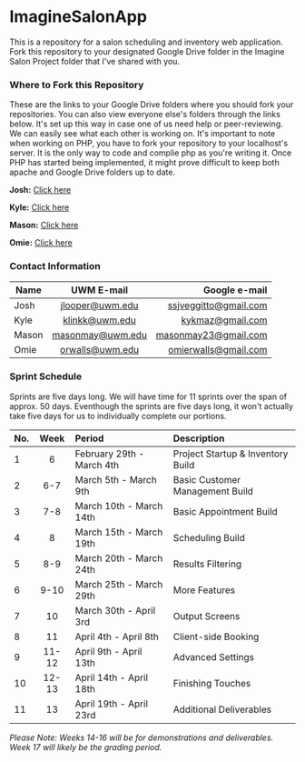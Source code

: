# ImagineSalonApp
This is a repository for a salon scheduling and inventory web application. Fork this repository to your designated Google Drive folder in the Imagine Salon Project folder that I've shared with you. 

### Where to Fork this Repository
These are the links to your Google Drive folders where you should fork your repositories. You can also view everyone else's folders through the links below. It's set up this way in case one of us need help or peer-reviewing. We can easily see what each other is working on. It's important to note when working on PHP, you have to fork your repository to your localhost's server. It is the only way to code and complie php as you're writing it. Once PHP has started being implemented, it might prove difficult to keep both apache and Google Drive folders up to date. 

**Josh:**  [Click here](https://drive.google.com/open?id=0B-j9IeoToBudNUd6TlZfaVNXblU)

**Kyle:**  [Click here](https://drive.google.com/open?id=0B-j9IeoToBudbzRteVFJaVIxT0U)

**Mason:** [Click here](https://drive.google.com/open?id=0B-j9IeoToBudOVVOa3B3aWY5SVE)

**Omie:**  [Click here](https://drive.google.com/open?id=0B-j9IeoToBudVDNqYlFNaC1vMTA)

### Contact Information

| Name   | UWM E-mail       | Google e-mail         |
| ------ |:----------------:| ---------------------:|
| Josh   | jlooper@uwm.edu  | ssjveggitto@gmail.com |
| Kyle   | klinkk@uwm.edu   | kykmaz@gmail.com      |
| Mason  | masonmay@uwm.edu | masonmay23@gmail.com  |
| Omie   | orwalls@uwm.edu  | omierwalls@gmail.com  |

### Sprint Schedule

Sprints are five days long. We will have time for 11 sprints over the span of approx. 50 days. Eventhough the sprints are five days long, it won't actually take five days for us to individually complete our portions. 

| No. | Week | Period                    | Description 
| --- |:---: | :------------------------ | :-------------------------------- |
| 1   | 6    | February 29th - March 4th | Project Startup & Inventory Build |
| 2   | 6-7  | March 5th  - March 9th    | Basic Customer Management Build   |
| 3   | 7-8  | March 10th - March 14th   | Basic Appointment Build           |
| 4   | 8    | March 15th - March 19th   | Scheduling Build                  |
| 5   | 8-9  | March 20th - March 24th   | Results Filtering                 |
| 6   | 9-10 | March 25th - March 29th   | More Features                     |
| 7   | 10   | March 30th - April 3rd    | Output Screens                    |
| 8   | 11   | April 4th  - April 8th    | Client-side Booking               |
| 9   | 11-12| April 9th  - April 13th   | Advanced Settings                 |
| 10  | 12-13| April 14th - April 18th   | Finishing Touches                 |
| 11  | 13   | April 19th - April 23rd   | Additional Deliverables           |

*Please Note: Weeks 14-16 will be for demonstrations and deliverables. Week 17 will likely be the grading period.*
